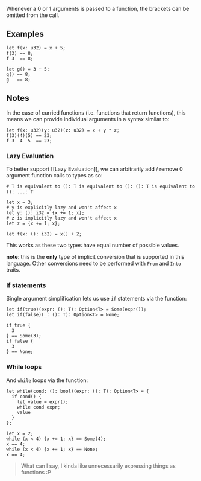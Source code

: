 Whenever a 0 or 1 arguments is passed to a function, the brackets can be omitted from the call.
## Examples
```
let f(x: u32) = x + 5;
f(3) == 8;
f 3  == 8;

let g() = 3 + 5;
g() == 8;
g   == 8;
```
## Notes
In the case of curried functions (i.e. functions that return functions), this means we can provide individual arguments in a syntax similar to:
```
let f(x: u32)(y: u32)(z: u32) = x + y * z;
f(3)(4)(5) == 23;
f 3  4  5  == 23;
```

### Lazy Evaluation
To better support [[Lazy Evaluation]], we can arbitrarily add / remove 0 argument function calls to types as so:
```
# T is equivalent to (): T is equivalent to (): (): T is equivalent to (): ...: T

let x = 3;
# y is explicitly lazy and won't affect x
let y: (): i32 = {x += 1; x};
# z is implicitly lazy and won't affect x
let z = {x += 1; x};

let f(x: (): i32) = x() + 2;
```
This works as these two types have equal number of possible values.

**note**: this is the **only** type of implicit conversion that is supported in this language.
Other conversions need to be performed with `From` and `Into` traits.

### If statements
Single argument simplification lets us use `if` statements via the function:
```
let if(true)(expr: (): T): Option<T> = Some(expr());
let if(false)(_: (): T): Option<T> = None;

if true {
  3
} == Some(3);
if false {
  3
} == None;
```

### While loops
And `while` loops via the function:
```
let while(cond: (): bool)(expr: (): T): Option<T> = {
  if cond() {
    let value = expr();
    while cond expr;
    value
  }
};

let x = 2;
while (x < 4) {x += 1; x} == Some(4);
x == 4;
while (x < 4) {x += 1; x} == None;
x == 4;
```

> What can I say, I kinda like unnecessarily expressing things as functions :P
